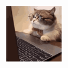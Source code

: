 
<img align="center" height="150" src="https://github.com/YanaJeferson/yanajeferson/blob/main/gatinho-gato.gif?raw=true"  />
  
